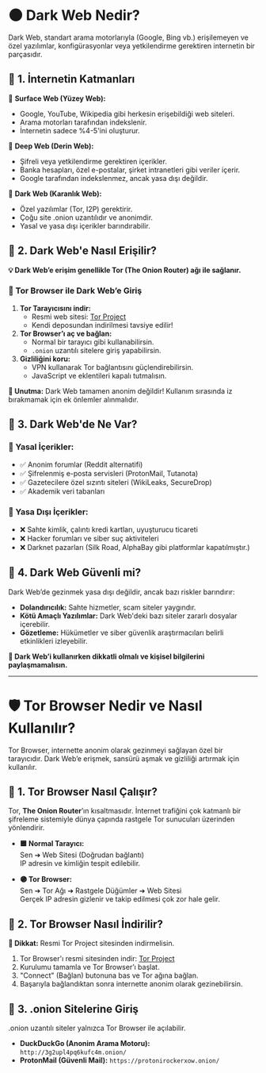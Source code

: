 # 🌑 Dark Web Nedir?

Dark Web, standart arama motorlarıyla (Google, Bing vb.) erişilemeyen ve özel yazılımlar, konfigürasyonlar veya yetkilendirme gerektiren internetin bir parçasıdır.

## 🔹 1. İnternetin Katmanları

🔢 **Surface Web (Yüzey Web):**  
- Google, YouTube, Wikipedia gibi herkesin erişebildiği web siteleri.
- Arama motorları tarafından indekslenir.
- İnternetin sadece %4-5'ini oluşturur.

🔢 **Deep Web (Derin Web):**  
- Şifreli veya yetkilendirme gerektiren içerikler.
- Banka hesapları, özel e-postalar, şirket intranetleri gibi veriler içerir.
- Google tarafından indekslenmez, ancak yasa dışı değildir.

🔢 **Dark Web (Karanlık Web):**  
- Özel yazılımlar (Tor, I2P) gerektirir.
- Çoğu site .onion uzantılıdır ve anonimdir.
- Yasal ve yasa dışı içerikler barındırabilir.

## 🔹 2. Dark Web'e Nasıl Erişilir?

**💡 Dark Web’e erişim genellikle Tor (The Onion Router) ağı ile sağlanır.**

### 📌 Tor Browser ile Dark Web’e Giriş
1. **Tor Tarayıcısını indir:**  
   - Resmi web sitesi: [Tor Project](https://www.torproject.org)
   - Kendi deposundan indirilmesi tavsiye edilir!
2. **Tor Browser’ı aç ve bağlan:**  
   - Normal bir tarayıcı gibi kullanabilirsin.
   - `.onion` uzantılı sitelere giriş yapabilirsin.
3. **Gizliliğini koru:**  
   - VPN kullanarak Tor bağlantısını güçlendirebilirsin.
   - JavaScript ve eklentileri kapalı tutmalısın.

**📌 Unutma:** Dark Web tamamen anonim değildir! Kullanım sırasında iz bırakmamak için ek önlemler alınmalıdır.

## 🔹 3. Dark Web'de Ne Var?

### 🔹 Yasal İçerikler:
- ✅ Anonim forumlar (Reddit alternatifi)
- ✅ Şifrelenmiş e-posta servisleri (ProtonMail, Tutanota)
- ✅ Gazetecilere özel sızıntı siteleri (WikiLeaks, SecureDrop)
- ✅ Akademik veri tabanları

### 🔹 Yasa Dışı İçerikler:
- ❌ Sahte kimlik, çalıntı kredi kartları, uyuşturucu ticareti
- ❌ Hacker forumları ve siber suç aktiviteleri
- ❌ Darknet pazarları (Silk Road, AlphaBay gibi platformlar kapatılmıştır.)

## 🔹 4. Dark Web Güvenli mi?

Dark Web’de gezinmek yasa dışı değildir, ancak bazı riskler barındırır:
- **Dolandırıcılık:** Sahte hizmetler, scam siteler yaygındır.
- **Kötü Amaçlı Yazılımlar:** Dark Web'deki bazı siteler zararlı dosyalar içerebilir.
- **Gözetleme:** Hükümetler ve siber güvenlik araştırmacıları belirli etkinlikleri izleyebilir.

**📌 Dark Web’i kullanırken dikkatli olmalı ve kişisel bilgilerini paylaşmamalısın.**

---

# 🛡️ Tor Browser Nedir ve Nasıl Kullanılır?

Tor Browser, internette anonim olarak gezinmeyi sağlayan özel bir tarayıcıdır. Dark Web’e erişmek, sansürü aşmak ve gizliliği artırmak için kullanılır.

## 🔹 1. Tor Browser Nasıl Çalışır?

Tor, **The Onion Router**’ın kısaltmasıdır. İnternet trafiğini çok katmanlı bir şifreleme sistemiyle dünya çapında rastgele Tor sunucuları üzerinden yönlendirir.

- **🟦 Normal Tarayıcı:**  
  Sen ➔ Web Sitesi (Doğrudan bağlantı)  
  IP adresin ve kimliğin tespit edilebilir.

- **🟣 Tor Browser:**  
  Sen ➔ Tor Ağı ➔ Rastgele Düğümler ➔ Web Sitesi  
  Gerçek IP adresin gizlenir ve takip edilmesi çok zor hale gelir.

## 🔹 2. Tor Browser Nasıl İndirilir?

**📌 Dikkat:** Resmi Tor Project sitesinden indirmelisin.

1. Tor Browser'ı resmi sitesinden indir: [Tor Project](https://www.torproject.org/download/)
2. Kurulumu tamamla ve Tor Browser’ı başlat.
3. "Connect" (Bağlan) butonuna bas ve Tor ağına bağlan.
4. Başarıyla bağlandıktan sonra internette anonim olarak gezinebilirsin.

## 🔹 3. .onion Sitelerine Giriş

.onion uzantılı siteler yalnızca Tor Browser ile açılabilir.

- **DuckDuckGo (Anonim Arama Motoru):** `http://3g2upl4pq6kufc4m.onion/`
- **ProtonMail (Güvenli Mail):** `https://protonirockerxow.onion/`

